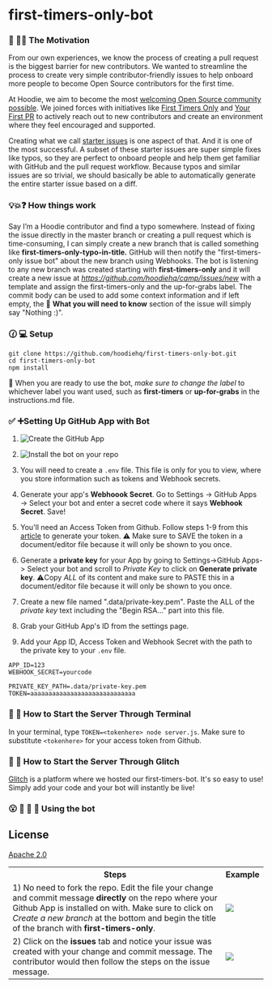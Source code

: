 # first-timers-only-bot

### 🐶 🎯⛳ The Motivation

From our own experiences, we know the process of creating a pull request is the biggest barrier for new contributors.  We wanted to streamline the process to create very simple contributor-friendly issues to help onboard more people to become Open Source contributors for the first time.

At Hoodie, we aim to become the most [welcoming Open Source community possible](http://hood.ie/blog/welcoming-communities.html). We joined forces with initiatives like [First Timers Only](http://www.firsttimersonly.com/) and [Your First PR](http://yourfirstpr.github.io/) to actively reach out to new contributors and create an environment where they feel encouraged and supported.

Creating what we call [starter issues](http://hood.ie/blog/starter-issues.html) is one aspect of that. And it is one of the most successful. A subset of these starter issues are super simple fixes like typos, so they are perfect to onboard people and help them get familiar with GitHub and the pull request workflow. Because typos and similar issues are so trivial, we should basically be able to automatically generate the entire starter issue based on a diff.

### 💡💥❓ How things work

Say I’m a Hoodie contributor and find a typo somewhere. Instead of fixing the issue directly in the master branch or creating a pull request which is time-consuming, I can simply create a new branch that is called something like **first-timers-only-typo-in-title.** GitHub will then notify the "first-timers-only issue bot" about the new branch using Webhooks. The bot is listening to any new branch was created starting with **first-timers-only** and it will create a new issue at _https://github.com/hoodiehq/camp/issues/new_ with a template and assign the first-timers-only and the up-for-grabs label. The commit body can be used to add some context information and if left empty, the 🤔 **What you will need to know** section of the issue will simply say "Nothing :)".

### 🕜 💻 Setup
```
git clone https://github.com/hoodiehq/first-timers-only-bot.git
cd first-timers-only-bot
npm install
```

👀 When you are ready to use the bot, _make sure to change the label_ to whichever label you want used, such as **first-timers** or **up-for-grabs** in the instructions.md file.

###  ✅ ➕Setting Up GitHub App with Bot
1) ![Create the GitHub App](https://github.com/gr2m/github-app-example#create-a-github-app)

2) ![Install the bot on your repo](https://github.com/gr2m/github-app-example#install-your-github-app)

3) You will need to create a `.env` file. This file is only for you to view, where you store information such as tokens and Webhook secrets.

4) Generate your app's **Webhoook Secret**. Go to Settings → GitHub Apps → Select your bot and enter a secret code where it says **Webhook Secret**. Save!

5) You'll need an Access Token from Github. Follow steps 1-9 from this [article](https://help.github.com/articles/creating-a-personal-access-token-for-the-command-line/) to generate your token. ⚠️ Make sure to SAVE the token in a document/editor file because it will only be shown to you once.

6) Generate a **private key** for your App by going to Settings->GitHub Apps-> Select your bot and scroll to _Private Key_ to click on **Generate private key**. ⚠️Copy _ALL_ of its content and make sure to PASTE this in a document/editor file because it will only be shown to you once.

6) Create a new file named  ".data/private-key.pem". Paste the ALL of the _private key_ text including the "Begin RSA..." part into this file.

6) Grab your GitHub App's ID from the settings page.

7) Add your App ID, Access Token and Webhook Secret with the path to the private key to your `.env` file. 
````
APP_ID=123
WEBHOOK_SECRET=yourcode

PRIVATE_KEY_PATH=.data/private-key.pem
TOKEN=aaaaaaaaaaaaaaaaaaaaaaaaaaaaa
````
### 🚦 🏁 How to Start the Server Through Terminal

In your terminal, type `TOKEN=<tokenhere> node server.js`. Make sure to substitute `<tokenhere>` for your access token from Github.

### 🚦 🏁 How to Start the Server Through Glitch
[Glitch](https://glitch.com/) is a platform where we hosted our first-timers-bot. It's so easy to use! Simply add your code and your bot will instantly be live!

### 😮 🙌 👀 🎉 Using the bot
<table>
<tr>
<th>Steps</th>
<th>Example</th>
</tr>
<tr>
<td>1) No need to fork the repo. Edit the file your change and commit message <b>directly</b> on the repo where your Github App is installed on with. Make sure to click on <i>Create a new branch</i> at the bottom and begin the title of the branch with <b>first-timers-only</b>.</td>
<td><img src="/assets/Committing-Branch.png?raw=true"></td>
</tr>
<tr>
<td>2) Click on the <b>issues</b> tab and notice your issue was created with your change and commit message. The contributor would then follow the steps on the issue message.</td>
<td><img src="/assets/Issue-Generated.png?raw=true"</td>
</tr>

## License

[Apache 2.0](http://www.apache.org/licenses/LICENSE-2.0)

